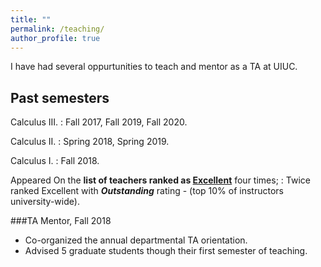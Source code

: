 ```yaml
---
title: ""
permalink: /teaching/
author_profile: true
---
```

I have had several oppurtunities to teach and mentor as a TA at UIUC.

## Past semesters

Calculus III.
: Fall 2017, Fall 2019, Fall 2020.

Calculus II.
: Spring 2018, Spring 2019.

Calculus I.
: Fall 2018.    


Appeared On the <b>list of teachers ranked as <a href="https://citl.illinois.edu/citl-101/measurement-evaluation/teaching-evaluation/teaching-evaluations-(ices)/teachers-ranked-as-excellent" target="_blank"> Excellent</a></b> four times; 
: Twice ranked Excellent with <b>_Outstanding_</b> rating - (top 10% of instructors university-wide).

###TA Mentor, Fall 2018
* Co-organized the annual departmental TA orientation.
* Advised 5 graduate students though their first semester of teaching.

